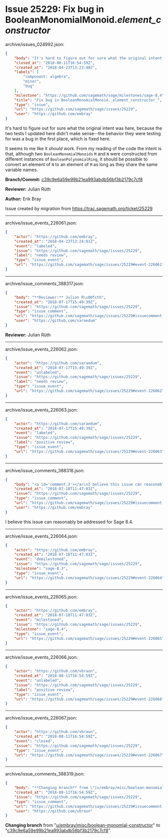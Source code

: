 # Issue 25229: Fix bug in BooleanMonomialMonoid._element_constructor_

archive/issues_024992.json:
```json
{
    "body": "It's hard to figure out for sure what the original intent was here, because the two tests I updated here didn't make sense--the behavior they were testing for was a bug in the first place, which is fixed here.\n\nIt seems to me like it *should* work.  From my reading of the code the intent is that, although two `BooleanMonomialMonoids` `M` and `N` were constructed from different instances of `BooleanPolynomialRing`, it should be possible to convert an element of `N` to an element of `M` as long as they share the same variable names.\n\n**Branch/Commit:** [c39c9e6a59e99b21ea993abdb56bf3b2179c7cf8](https://github.com/sagemath/sagetrac-mirror/commit/c39c9e6a59e99b21ea993abdb56bf3b2179c7cf8)\n\n**Reviewer:** Julian R\u00fcth\n\n**Author:** Erik Bray\n\nIssue created by migration from https://trac.sagemath.org/ticket/25229\n\n",
    "closed_at": "2018-08-11T16:54:59Z",
    "created_at": "2018-04-23T13:23:48Z",
    "labels": [
        "component: algebra",
        "minor",
        "bug"
    ],
    "milestone": "https://github.com/sagemath/sage/milestones/sage-8.4",
    "title": "Fix bug in BooleanMonomialMonoid._element_constructor_",
    "type": "issue",
    "url": "https://github.com/sagemath/sage/issues/25229",
    "user": "https://github.com/embray"
}
```
It's hard to figure out for sure what the original intent was here, because the two tests I updated here didn't make sense--the behavior they were testing for was a bug in the first place, which is fixed here.

It seems to me like it *should* work.  From my reading of the code the intent is that, although two `BooleanMonomialMonoids` `M` and `N` were constructed from different instances of `BooleanPolynomialRing`, it should be possible to convert an element of `N` to an element of `M` as long as they share the same variable names.

**Branch/Commit:** [c39c9e6a59e99b21ea993abdb56bf3b2179c7cf8](https://github.com/sagemath/sagetrac-mirror/commit/c39c9e6a59e99b21ea993abdb56bf3b2179c7cf8)

**Reviewer:** Julian Rüth

**Author:** Erik Bray

Issue created by migration from https://trac.sagemath.org/ticket/25229





---

archive/issue_events_226061.json:
```json
{
    "actor": "https://github.com/embray",
    "created_at": "2018-04-23T13:24:01Z",
    "event": "labeled",
    "issue": "https://github.com/sagemath/sage/issues/25229",
    "label": "needs review",
    "type": "issue_event",
    "url": "https://github.com/sagemath/sage/issues/25229#event-226061"
}
```



---

archive/issue_comments_388317.json:
```json
{
    "body": "**Reviewer:** Julian R\u00fcth",
    "created_at": "2018-07-17T15:49:39Z",
    "issue": "https://github.com/sagemath/sage/issues/25229",
    "type": "issue_comment",
    "url": "https://github.com/sagemath/sage/issues/25229#issuecomment-388317",
    "user": "https://github.com/saraedum"
}
```

**Reviewer:** Julian Rüth



---

archive/issue_events_226062.json:
```json
{
    "actor": "https://github.com/saraedum",
    "created_at": "2018-07-17T15:49:39Z",
    "event": "unlabeled",
    "issue": "https://github.com/sagemath/sage/issues/25229",
    "label": "needs review",
    "type": "issue_event",
    "url": "https://github.com/sagemath/sage/issues/25229#event-226062"
}
```



---

archive/issue_events_226063.json:
```json
{
    "actor": "https://github.com/saraedum",
    "created_at": "2018-07-17T15:49:39Z",
    "event": "labeled",
    "issue": "https://github.com/sagemath/sage/issues/25229",
    "label": "positive review",
    "type": "issue_event",
    "url": "https://github.com/sagemath/sage/issues/25229#event-226063"
}
```



---

archive/issue_comments_388318.json:
```json
{
    "body": "<a id='comment:3'></a>\nI believe this issue can reasonably be addressed for Sage 8.4.",
    "created_at": "2018-07-18T11:47:03Z",
    "issue": "https://github.com/sagemath/sage/issues/25229",
    "type": "issue_comment",
    "url": "https://github.com/sagemath/sage/issues/25229#issuecomment-388318",
    "user": "https://github.com/embray"
}
```

<a id='comment:3'></a>
I believe this issue can reasonably be addressed for Sage 8.4.



---

archive/issue_events_226064.json:
```json
{
    "actor": "https://github.com/embray",
    "created_at": "2018-07-18T11:47:03Z",
    "event": "demilestoned",
    "issue": "https://github.com/sagemath/sage/issues/25229",
    "milestone": "sage-8.3",
    "type": "issue_event",
    "url": "https://github.com/sagemath/sage/issues/25229#event-226064"
}
```



---

archive/issue_events_226065.json:
```json
{
    "actor": "https://github.com/embray",
    "created_at": "2018-07-18T11:47:03Z",
    "event": "milestoned",
    "issue": "https://github.com/sagemath/sage/issues/25229",
    "milestone": "sage-8.4",
    "type": "issue_event",
    "url": "https://github.com/sagemath/sage/issues/25229#event-226065"
}
```



---

archive/issue_events_226066.json:
```json
{
    "actor": "https://github.com/vbraun",
    "created_at": "2018-08-11T16:54:59Z",
    "event": "unlabeled",
    "issue": "https://github.com/sagemath/sage/issues/25229",
    "label": "positive review",
    "type": "issue_event",
    "url": "https://github.com/sagemath/sage/issues/25229#event-226066"
}
```



---

archive/issue_events_226067.json:
```json
{
    "actor": "https://github.com/vbraun",
    "created_at": "2018-08-11T16:54:59Z",
    "event": "closed",
    "issue": "https://github.com/sagemath/sage/issues/25229",
    "type": "issue_event",
    "url": "https://github.com/sagemath/sage/issues/25229#event-226067"
}
```



---

archive/issue_comments_388319.json:
```json
{
    "body": "**Changing branch** from \"[u/embray/misc/boolean-monomial-constructor](https://github.com/sagemath/sagetrac-mirror/tree/u/embray/misc/boolean-monomial-constructor)\" to \"[c39c9e6a59e99b21ea993abdb56bf3b2179c7cf8](https://github.com/sagemath/sagetrac-mirror/commit/c39c9e6a59e99b21ea993abdb56bf3b2179c7cf8)\".",
    "created_at": "2018-08-11T16:54:59Z",
    "issue": "https://github.com/sagemath/sage/issues/25229",
    "type": "issue_comment",
    "url": "https://github.com/sagemath/sage/issues/25229#issuecomment-388319",
    "user": "https://github.com/vbraun"
}
```

**Changing branch** from "[u/embray/misc/boolean-monomial-constructor](https://github.com/sagemath/sagetrac-mirror/tree/u/embray/misc/boolean-monomial-constructor)" to "[c39c9e6a59e99b21ea993abdb56bf3b2179c7cf8](https://github.com/sagemath/sagetrac-mirror/commit/c39c9e6a59e99b21ea993abdb56bf3b2179c7cf8)".
